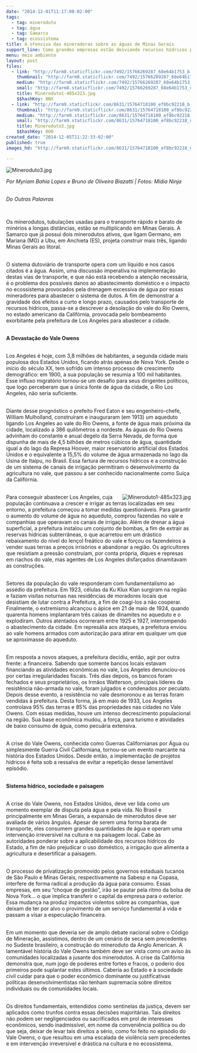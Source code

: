```yaml
---
date: "2014-12-01T11:17:08-02:00"
tags:
  - tag: mineroduto
  - tag: água
  - tag: Samarco
  - tag: ecossistema
title: A ofensiva das mineradoras sobre as águas de Minas Gerais
support_line: Como grandes empresas estão desviando recursos hídricos para minerodutos – sem que a sociedade saiba que são e a quem servem.
menu: meio ambiente
layout: post
files:
  - link: "http://farm8.staticflickr.com/7492/15766269287_68e64b1753_b.jpg"
    thumbnail: "http://farm8.staticflickr.com/7492/15766269287_68e64b1753_t.jpg"
    medium: "http://farm8.staticflickr.com/7492/15766269287_68e64b1753_z.jpg"
    small: "http://farm8.staticflickr.com/7492/15766269287_68e64b1753_n.jpg"
    title: Mineroduto1-485x323.jpg
    $$hashKey: 0NX
  - link: "http://farm9.staticflickr.com/8631/15764718100_ef8bc92218_b.jpg"
    thumbnail: "http://farm9.staticflickr.com/8631/15764718100_ef8bc92218_t.jpg"
    medium: "http://farm9.staticflickr.com/8631/15764718100_ef8bc92218_z.jpg"
    small: "http://farm9.staticflickr.com/8631/15764718100_ef8bc92218_n.jpg"
    title: Mineroduto3.jpg
    $$hashKey: 0O0
created_date: "2014-12-05T11:22:33-02:00"
published: true
images_hd: "http://farm9.staticflickr.com/8631/15764718100_ef8bc92218_n.jpg"

---
```

<p><img alt="Mineroduto3.jpg" src="http://farm9.staticflickr.com/8631/15764718100_ef8bc92218_b.jpg" /></p>

<p><em>Por Myriam Bahia Lopes e Bruno de Oliveira Biazatti | Fotos: M&iacute;dia Ninja</em><br />
&nbsp;</p>

<p><em>Do Outras Palavras</em></p>

<p>&nbsp;</p>

<p>Os minerodutos, tubula&ccedil;&otilde;es usadas para o transporte r&aacute;pido e barato de min&eacute;rios a longas dist&acirc;ncias, est&atilde;o se multiplicando em Minas Gerais. A Samarco que j&aacute; possui dois minerodutos ativos, que ligam Germano, em Mariana (MG) a Ubu, em Anchieta (ES), projeta construir mais tr&ecirc;s, ligando Minas Gerais ao litoral.</p>

<p><br />
O sistema dutovi&aacute;rio de transporte opera com um l&iacute;quido e nos casos citados &eacute; a &aacute;gua. Assim, uma discuss&atilde;o imperativa na implementa&ccedil;&atilde;o destas vias de transporte, e que n&atilde;o est&aacute; recebendo a aten&ccedil;&atilde;o necess&aacute;ria, &eacute; o problema dos poss&iacute;veis danos ao abastecimento dom&eacute;stico e o impacto no ecossistema provocados pela drenagem excessiva de &aacute;gua por essas mineradores para abastecer o sistema de dutos. A fim de demonstrar a gravidade dos efeitos a curto e longo prazo, causados pelo transporte de recursos h&iacute;dricos, passa-se a descrever a desola&ccedil;&atilde;o do vale do Rio Owens, no estado americano da Calif&oacute;rnia, provocada pelo bombeamento exorbitante pela prefeitura de Los Angeles para abastecer a cidade.</p>

<p><br />
<strong>A Devasta&ccedil;&atilde;o do Vale Owens</strong></p>

<p><br />
Los Angeles &eacute; hoje, com 3,8 milh&otilde;es de habitantes, a segunda cidade mais populosa dos Estados Unidos, ficando atr&aacute;s apenas de Nova York. Desde o in&iacute;cio do s&eacute;culo XX, tem sofrido um intenso processo de crescimento demogr&aacute;fico: em 1900, a sua popula&ccedil;&atilde;o se resumia a 100 mil habitantes. Esse influxo migrat&oacute;rio tornou-se um desafio para seus dirigentes pol&iacute;ticos, que logo perceberam que a &uacute;nica fonte de &aacute;gua da cidade, o Rio Los Angeles, n&atilde;o seria suficiente.</p>

<p><br />
Diante desse progn&oacute;stico o prefeito Fred Eaton e seu engenheiro-chefe, William Mulholland, constru&iacute;ram e inauguraram (em 1913) um aqueduto ligando Los Angeles ao vale do Rio Owens, a fonte de &aacute;gua mais pr&oacute;xima da cidade, localizado a 386 quil&ocirc;metros a nordeste. As &aacute;guas do Rio Owens advinham do constante e anual degelo da Serra Nevada, de forma que dispunha de mais de 4,5 bilh&otilde;es de metros c&uacute;bicos de &aacute;gua, quantidade igual a do lago da Represa Hoover, maior reservat&oacute;rio artificial dos Estados Unidos e o equivalente a 15,5% do volume de &aacute;gua armazenada no lago da Usina de Itaipu, no Brasil. Essa fartura de recursos h&iacute;dricos e a constru&ccedil;&atilde;o de um sistema de canais de irriga&ccedil;&atilde;o permitiram o desenvolvimento da agricultura no vale, que passou a ser conhecido nacionalmente como Su&iacute;&ccedil;a da Calif&oacute;rnia.</p>

<p><br />
<img alt="Mineroduto1-485x323.jpg" src="http://farm8.staticflickr.com/7492/15766269287_68e64b1753_b.jpg" style="float:right" />Para conseguir abastecer Los Angeles, cuja popula&ccedil;&atilde;o continuava a crescer e irrigar as terras localizadas em seu entorno, a prefeitura come&ccedil;ou a tomar medidas question&aacute;veis. Para garantir o aumento do volume de &aacute;gua no aqueduto, comprou fazendas no vale e companhias que operavam os canais de irriga&ccedil;&atilde;o. Al&eacute;m de drenar a &aacute;gua superficial, a prefeitura instalou um conjunto de bombas, a fim de extrair as reservas h&iacute;dricas subterr&acirc;neas, o que acarretou em um dr&aacute;stico rebaixamento do n&iacute;vel do len&ccedil;ol fre&aacute;tico do vale e for&ccedil;ou os fazendeiros a vender suas terras a pre&ccedil;os irris&oacute;rios e abandonar a regi&atilde;o. Os agricultores que resistiam a press&atilde;o constru&iacute;am, por conta pr&oacute;pria, diques e represas em riachos do vale, mas agentes de Los Angeles disfar&ccedil;ados dinamitavam as constru&ccedil;&otilde;es.</p>

<p><br />
Setores da popula&ccedil;&atilde;o do vale responderam com fundamentalismo ao ass&eacute;dio da prefeitura. Em 1923, c&eacute;lulas da Ku Klux Klan surgiram na regi&atilde;o e faziam visitas noturnas nas resid&ecirc;ncias de moradores locais que desistiam de lutar contra a Prefeitura, a fim de coagi-los a n&atilde;o cooperar. Finalmente, o extremismo alcan&ccedil;ou o &aacute;pice em 21 de maio de 1924, quando quarenta homens implantaram tr&ecirc;s caixas de dinamites no aqueduto e o explodiram. Outros atentados ocorreram entre 1925 e 1927, interrompendo o abastecimento da cidade. Em repres&aacute;lia aos ataques, a prefeitura enviou ao vale homens armados com autoriza&ccedil;&atilde;o para atirar em qualquer um que se aproximasse do aqueduto.</p>

<p><br />
Em resposta a novos ataques, a prefeitura decidiu, ent&atilde;o, agir por outra frente: a financeira. Sabendo que somente bancos locais estavam financiando as atividades econ&ocirc;micas no vale, Los Angeles denunciou-os por certas irregularidades fiscais. Tr&ecirc;s dias depois, os bancos foram fechados e seus propriet&aacute;rios, os Irm&atilde;os Watterson, principais l&iacute;deres da resist&ecirc;ncia n&atilde;o-armada no vale, foram julgados e condenados por peculato. Depois desse evento, a resist&ecirc;ncia no vale desmoronou e as terras foram vendidas &agrave; prefeitura. Desta forma, j&aacute; em maio de 1933, Los Angeles controlava 95% das terras e 85% das propriedades nas cidades no Vale Owens. Com essas medidas, houve um intenso decrescimento populacional na regi&atilde;o. Sua base econ&ocirc;mica mudou, a for&ccedil;a, para turismo e atividades de baixo consumo de &aacute;gua, como pecu&aacute;ria extensiva.</p>

<p><br />
A crise do Vale Owens, conhecida como Guerras Californianas por &Aacute;gua ou simplesmente Guerra Civil Californiana, tornou-se um evento marcante na hist&oacute;ria dos Estados Unidos. Desde ent&atilde;o, a implementa&ccedil;&atilde;o de projetos h&iacute;dricos &eacute; feita sob a ressalva de evitar a repeti&ccedil;&atilde;o desse lament&aacute;vel epis&oacute;dio.</p>

<p><br />
<strong>Sistema h&iacute;drico, sociedade e paisagem</strong></p>

<p><br />
A crise do Vale Owens, nos Estados Unidos, deve ver lida como um momento exemplar de disputa pela &aacute;gua e pela vida. No Brasil e principalmente em Minas Gerais, a expans&atilde;o de minerodutos deve ser avaliada de v&aacute;rios &acirc;ngulos. Apesar de serem uma forma barata de transporte, eles consumem grandes quantidades de &aacute;gua e operam uma interven&ccedil;&atilde;o irrevers&iacute;vel na cultura e na paisagem local. Cabe &agrave;s autoridades ponderar sobre a aplicabilidade dos recursos h&iacute;dricos do Estado, a fim de n&atilde;o prejudicar o uso dom&eacute;stico, a irriga&ccedil;&atilde;o que alimenta a agricultura e desertificar a paisagem.</p>

<p><br />
O processo de privatiza&ccedil;&atilde;o promovido pelos governos estaduais tucanos de S&atilde;o Paulo e Minas Gerais, respectivamente na Sabesp e na Copasa, interfere de forma radical a produ&ccedil;&atilde;o da &aacute;gua para consumo. Essas empresas, em seu &ldquo;choque de gest&atilde;o&rdquo;, ir&atilde;o se pautar pela ritmo da bolsa de Nova York&hellip; o que implica transferir o capital da empresa para o exterior. Essa mudan&ccedil;a na produz impactos violentos sobre as companhias, que deixam de ter por alvo o provimento de um servi&ccedil;o fundamental &agrave; vida e passam a visar a especula&ccedil;&atilde;o financeira.</p>

<p><br />
Em um momento que deveria ser de amplo debate nacional sobre o C&oacute;digo de Minera&ccedil;&atilde;o, assistimos, dentro de um cen&aacute;rio de seca sem precedentes no Sudeste brasileiro, a constru&ccedil;&atilde;o do mineroduto da Anglo American. A lament&aacute;vel hist&oacute;ria do Vale Owens tamb&eacute;m deve ser vista como um aviso &agrave;s comunidades localizadas a jusante dos minerodutos. A crise da Calif&oacute;rnia demonstra que, num jogo de poderes entre fortes e fracos, o poderio dos primeiros pode suplantar estes &uacute;ltimos. Caberia ao Estado e &agrave; sociedade civil cuidar para que o poder econ&ocirc;mico dominante ou justificativas pol&iacute;ticas desenvolvimentistas n&atilde;o tenham supremacia sobre direitos individuais ou de comunidades locais.</p>

<p><br />
Os direitos fundamentais, entendidos como sentinelas da justi&ccedil;a, devem ser aplicados como trunfos contra essas decis&otilde;es majorit&aacute;rias. Tais direitos n&atilde;o podem ser negligenciados ou sacrificados em prol de interesses econ&ocirc;micos, sendo inadmiss&iacute;vel, em nome da conveni&ecirc;ncia pol&iacute;tica ou do que seja, deixar de levar tais direitos a s&eacute;rio, como foi feito no epis&oacute;dio do Vale Owens, o que resultou em uma escalada de viol&ecirc;ncia sem precedentes e em interven&ccedil;&atilde;o irrevers&iacute;vel e dr&aacute;stica na cultura e no ecossistema.</p>

